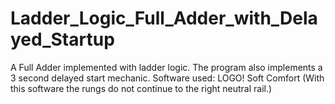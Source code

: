 # Ladder_Logic_Full_Adder_with_Delayed_Startup
A Full Adder implemented with ladder logic. The program also implements a 3 second delayed start mechanic.
Software used: LOGO! Soft Comfort (With this software the rungs do not continue to the right neutral rail.)
